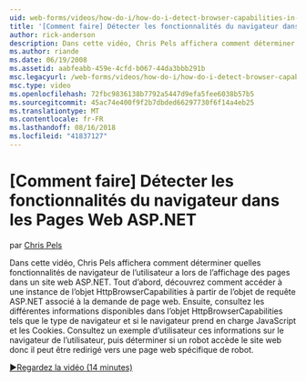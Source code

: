 ```yaml
---
uid: web-forms/videos/how-do-i/how-do-i-detect-browser-capabilities-in-aspnet-web-pages
title: '[Comment faire] Détecter les fonctionnalités du navigateur dans les Pages Web ASP.NET | Microsoft Docs'
author: rick-anderson
description: Dans cette vidéo, Chris Pels affichera comment déterminer quelles fonctionnalités de navigateur de l’utilisateur a lors de l’affichage des pages dans un site web ASP.NET. Tout d’abord, découvrez comment compte...
ms.author: riande
ms.date: 06/19/2008
ms.assetid: aabfeabb-459e-4cfd-b067-44da3bbb291b
msc.legacyurl: /web-forms/videos/how-do-i/how-do-i-detect-browser-capabilities-in-aspnet-web-pages
msc.type: video
ms.openlocfilehash: 72fbc9836138b7792a5447d9efa5fee6038b57b5
ms.sourcegitcommit: 45ac74e400f9f2b7dbded66297730f6f14a4eb25
ms.translationtype: MT
ms.contentlocale: fr-FR
ms.lasthandoff: 08/16/2018
ms.locfileid: "41837127"
---
```

<a name="how-do-i-detect-browser-capabilities-in-aspnet-web-pages"></a>[Comment faire] Détecter les fonctionnalités du navigateur dans les Pages Web ASP.NET
====================
par [Chris Pels](https://twitter.com/chrispels)

Dans cette vidéo, Chris Pels affichera comment déterminer quelles fonctionnalités de navigateur de l’utilisateur a lors de l’affichage des pages dans un site web ASP.NET. Tout d’abord, découvrez comment accéder à une instance de l’objet HttpBrowserCapabilities à partir de l’objet de requête ASP.NET associé à la demande de page web. Ensuite, consultez les différentes informations disponibles dans l’objet HttpBrowserCapabilities tels que le type de navigateur et si le navigateur prend en charge JavaScript et les Cookies. Consultez un exemple d’utilisateur ces informations sur le navigateur de l’utilisateur, puis déterminer si un robot accède le site web donc il peut être redirigé vers une page web spécifique de robot.

[&#9654;Regardez la vidéo (14 minutes)](https://channel9.msdn.com/Blogs/ASP-NET-Site-Videos/how-do-i-detect-browser-capabilities-in-aspnet-web-pages)
